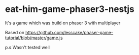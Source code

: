 # eat-him-game-phaser3-nestjs
It's a game which was build on phaser 3 with multiplayer

Based on https://github.com/lesscake/phaser-game-tutorial/blob/master/game.js


p.s Wasn't tested well 
